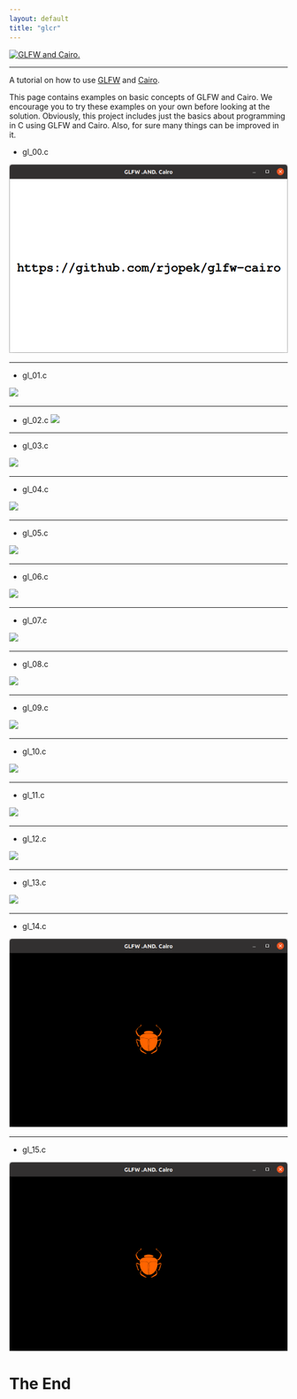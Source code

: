 ```yaml
---
layout: default
title: "glcr"
---
```


[![GLFW and Cairo.](assets/img/glfw-cairo.svg)](https://github.com/rjopek/gl)

---

A tutorial on how to use [GLFW](https://www.glfw.org/) and [Cairo](https://www.cairographics.org/).

This page contains examples on basic concepts of GLFW and Cairo. We encourage you to try these examples on your own before looking at the solution. Obviously, this project includes just the basics about programming in C using GLFW and Cairo. Also, for sure many things can be improved in it.

- gl_00.c

[![](assets/img/gl_00.png)](https://github.com/rjopek/gl/blob/main/examples/cairo-xlib/gl_00.c)

---
- gl_01.c

[![](assets/img/gl_01.png)](https://github.com/rjopek/gl/blob/main/examples/cairo-xlib/gl_01.c)

---

- gl_02.c
[![](assets/img/gl_02.png)](https://github.com/rjopek/gl/blob/main/examples/cairo-xlib/gl_02.c)

---
- gl_03.c

[![](assets/img/gl_03.png)](https://github.com/rjopek/gl/blob/main/examples/cairo-xlib/gl_03.c)

---
- gl_04.c

[![](assets/img/gl_04.png)](https://github.com/rjopek/gl/blob/main/examples/cairo-xlib/gl_04.c)

---
- gl_05.c

[![](assets/img/gl_05.png)](https://github.com/rjopek/gl/blob/main/examples/cairo-xlib/gl_05.c)

---
- gl_06.c

[![](assets/img/gl_06.png)](https://github.com/rjopek/gl/blob/main/examples/cairo-xlib/gl_06.c)

---
- gl_07.c

[![](assets/img/gl_07.png)](https://github.com/rjopek/gl/blob/main/examples/cairo-xlib/gl_07.c)

---
- gl_08.c

[![](assets/img/gl_08.png)](https://github.com/rjopek/gl/blob/main/examples/cairo-xlib/gl_08.c)

---
- gl_09.c

[![](assets/img/gl_09.png)](https://github.com/rjopek/gl/blob/main/examples/cairo-xlib/gl_09.c)

---
- gl_10.c

[![](assets/img/gl_10.png)](https://github.com/rjopek/gl/blob/main/examples/cairo-xlib/gl_10.c)

---
- gl_11.c

[![](assets/img/gl_11.png)](https://github.com/rjopek/gl/blob/main/examples/cairo-xlib/gl_11.c)

---

- gl_12.c

[![](assets/img/gl_12.png)](https://github.com/rjopek/gl/blob/main/examples/cairo-xlib/gl_12.c)

---

- gl_13.c

[![](assets/img/gl_13.png)](https://github.com/rjopek/gl/blob/main/examples/cairo-xlib/gl_13.c)

---

- gl_14.c

[![](assets/img/gl_14.png)](https://github.com/rjopek/gl/blob/main/examples/cairo-xlib/gl_14.c)

---

- gl_15.c

[![](assets/img/gl_14.png)](https://github.com/rjopek/gl/blob/main/examples/cairo-gl/gl_15.c)


# The End
